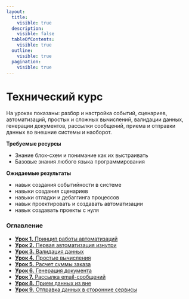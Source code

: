 ```yaml
---
layout:
  title:
    visible: true
  description:
    visible: false
  tableOfContents:
    visible: true
  outline:
    visible: true
  pagination:
    visible: true
---
```


# Технический курс

На уроках показаны: разбор и настройка событий, сценариев, автоматизаций, простых и сложных вычислений, валидации данных, генерации документов, рассылки сообщений, приема и отправки данных во внешние системы и наоборот.

**Требуемые ресурсы**

* Знание блок-схем и понимание как их выстраивать
* Базовые знания любого языка программирования

**Ожидаемые результаты**

* навык создания событийности в системе
* навыки создания сценариев
* навыки отладки и дебаггинга процессов
* навык проектировать и создавать автоматизации
* навык создавать проекты с нуля

### Оглавление

* [**Урок 1.** Принцип работы автоматизаций](urok-1.-princip-raboty-avtomatizacii.md)
* [**Урок 2.** Первая автоматизация изнутри](urok-2.-pervaya-avtomatizaciya-iznutri.md)
* [**Урок 3.** Валидация данных](urok-3.-validaciya-dannykh.md)
* [**Урок 4.** Простые вычисления](urok-4.-prostye-vychisleniya.md)
* [**Урок 5.** Расчет суммы заказа](urok-5.-raschet-summy-zakaza.md)
* [**Урок 6.** Генерация документа](urok-6.-generaciya-schetov-dokumentov.md)
* [**Урок 7.** Рассылка email-сообщений](urok-7.-rassylka-pochtovykh-soobshenii.md)
* [**Урок 8.** Прием данных из вне](urok-8.-priem-vneshnikh-dannykh.md)
* [**Урок 9.** Отправка данных в сторонние сервисы](urok-9.-otpravka-dannykh-na-storonnie-servisy.md)
